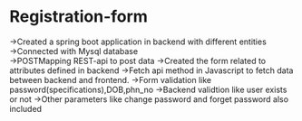 # Registration-form

->Created a spring boot application in backend with different entities\
->Connected with Mysql database\
->POSTMapping REST-api to post data
->Created the form related to attributes defined in backend
->Fetch api method in Javascript to fetch data between backend and frontend.
->Form validation like password(specifications),DOB,phn_no
->Backend validtion like user exists or not
->Other parameters like change password and forget password also included
